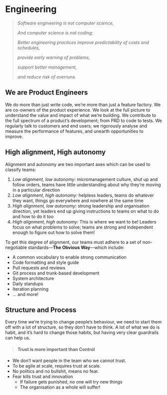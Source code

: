 # Engineering

> _Software engineering is not computer science,_
>
> _And computer science is not coding;_
>
> _Better engineering practices improve predictability of costs and schedules,_
>
> _provide early warning of problems,_
>
> _support better management,_
>
> _and reduce risk of overruns._

## We are Product Engineers

We do more than just write code, we’re more than just a feature factory. We are co-owners of the product experience. We look at the full picture to understand the value and impact of what we’re building. We contribute to the full spectrum of a product’s development; from PRD to code to tests. We regularly talk to customers and end users; we rigorously analyse and measure the performance of features, and unearth opportunities to improve.

## High alignment, High autonomy

Alignment and autonomy are two important axes which can be used to classify teams:

1. _Low alignment, low autonomy:_ micromanagement culture, shut up and follow orders, teams have little understanding about why they’re moving in a particular direction
2. _Low alignment, high autonomy:_ helpless leaders, teams do whatever they want, things go everywhere and nowhere at the same time
3. _High alignment, low autonomy:_ strong leadership and organisation direction, yet leaders end up giving instructions to teams on what to do and how to do it too
4. _High alignment, high autonomy:_ This is where we want to be! Leaders focus on what problems to solve; teams are strong and independent enough to figure out how to solve them!

To get this degree of alignment, our teams must adhere to a set of non-negotiable standards—**The Obvious Way**—which include:

* A common vocabulary to enable strong communication
* Code formatting and style guide
* Pull requests and reviews
* Git process and trunk-based development 
* System architecture
* Daily standups 
* Iteration planning 
* … and more!

## Structure and Process

Every time we’re trying to change people’s behaviour, we need to start them off with a lot of structure, so they don’t have to think. A lot of what we do is habit, and it’s hard to change those habits, but having very clear guardrails can help us.

> #### Trust is more important than Control

* We don’t want people in the team who we cannot trust.
* To be agile at scale, requires trust at scale.
* No politics and no bullshit, means no fear.
* Fear kills trust and innovation
  * If failure gets punished, no one will try new things
  * The organisation as a whole will suffer! 

